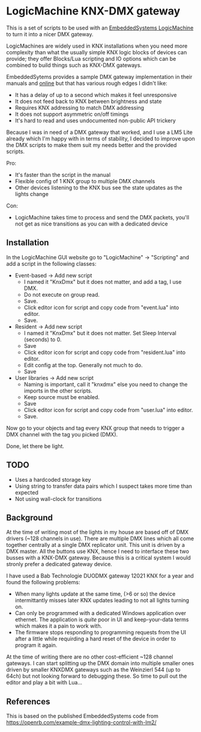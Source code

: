# LogicMachine KNX-DMX gateway

This is a set of scripts to be used with an [EmbeddedSystems LogicMachine](https://openrb.com/) to turn it into a 
nicer DMX gateway. 

LogicMachines are widely used in KNX installations when you need more complexity than what the usually simple 
KNX logic blocks of devices can provide; they offer Blocks/Lua scripting and IO options which can be combined
to build things such as KNX-DMX gateways.

EmbeddedSytems provides a sample DMX gateway implementation in their manuals and [online](https://openrb.com/example-dmx-lighting-control-with-lm2/) but that has various rough edges I didn't like:

- It has a delay of up to a second which makes it feel unresponsive
- It does not feed back to KNX between brightness and state
- Requires KNX addressing to match DMX addressing
- It does not support asymmetric  on/off timings
- It's hard to read and uses undocumented non-public API trickery

Because I was in need of a DMX gateway that worked, and I use a LM5 Lite already which I'm happy with in terms of stability, 
I decided to improve upon the DMX scripts to make them suit my needs better and the provided scripts. 

Pro:
- It's faster than the script in the manual
- Flexible config of 1 KNX group to multiple DMX channels
- Other devices listening to the KNX bus see the state updates as the lights change

Con:
- LogicMachine takes time to process and send the DMX packets, you'll not get as nice transitions as you can with a dedicated device

## Installation
In the LogicMachine GUI website go to "LogicMachine" -> "Scripting" and add a script in the following classes:
 - Event-based -> Add new script 
   - I named it "KnxDmx" but it does not matter, and add a tag, I use DMX. 
   - Do not execute on group read. 
   - Save.
   - Click editor icon for script and copy code from "event.lua" into editor. 
   - Save.
 - Resident -> Add new script 
   - I named it "KnxDmx" but it does not matter. Set Sleep Interval (seconds) to 0.
   - Save
   - Click editor icon for script and copy code from "resident.lua" into editor.
   - Edit config at the top. Generally not much to do.
   - Save
 - User libraries -> Add new script
   - Naming is important, call it "knxdmx" else you need to change the imports in the other scripts.
   - Keep source must be enabled.
   - Save
   - Click editor icon for script and copy code from "user.lua" into editor. 
   - Save.

Now go to your objects and tag every KNX group that needs to trigger a DMX channel with the tag you picked (DMX).

Done, let there be light.

## TODO
- Uses a hardcoded storage key
- Using string to transfer data pairs which I suspect takes more time than expected
- Not using wall-clock for transitions

## Background
At the time of writing most of the lights in my house are based off of DMX drivers (~128 channels in use).
There are multiple DMX lines which all come together centrally at a single DMX replicator unit. 
This unit is driven by a DMX master. 
All the buttons use KNX, hence I need to interface these two busses with a KNX-DMX gateway.
Because this is a critical system I would stronly prefer a dedicated gateway device.

I have used a Bab Technologie DUODMX gateway 12021 KNX for a year and found the following problems: 

- When many lights update at the same time, (>6 or so) the device intermittantly misses later KNX updates leading to not all lights turning on. 
- Can only be programmed with a dedicated Windows application over ethernet. The application is _quite_ poor in UI and keep-your-data terms which makes it a pain to work with.
- The firmware stops responding to programming requests from the UI after a little while requirding a hard reset of the device in order to program it again.  

At the time of writing there are no other cost-efficient ~128 channel gateways. I can start splitting up the DMX domain into
multiple smaller ones driven by smaller KNXDMX gateways such as the Weinzierl 544 (up to 64ch) but not looking forward
to debugging these. So time to pull out the editor and play a bit with Lua...

## References
This is based on the published EmbeddedSystems code from https://openrb.com/example-dmx-lighting-control-with-lm2/
